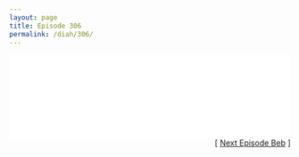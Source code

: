 ```yaml
---
layout: page
title: Episode 306
permalink: /diah/306/
---
```


<iframe allowfullscreen="true" frameborder="0" style="width:100%;" marginheight="0" marginwidth="0" mozallowfullscreen="true" scrolling="NO" src="//gdriveplayer.us/embed2.php?link=r9PTEmGVwVxy61M0lo%252FTuQN3KX5jdVgzQ3D7qP%252BkiC3N4n2tgy0%252BCBaYeUIDEFE9sImbIuYKxIC0J1ZN3IgMP6YQyOEGTUtt%252BIRPZD9DNHxQXhceoNlyluqix5SOieGDoR%252FNILllb7qi%252B2d98PQo5ZgIgCUNt5KPmr3m3iTiXCfAWvC9d4k5Lvdf%252BsJX3qhzQg7g7ZNkWiBDuVHTpnBU6U&amp;no_adult=yes" webkitallowfullscreen="true"></iframe>

<div align="right">[ <a href="/diah/307/">Next Episode Beb</a> ]</div>

